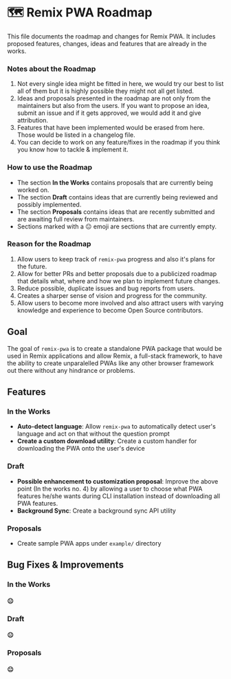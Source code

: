 # 🗺 Remix PWA Roadmap

This file documents the roadmap and changes for Remix PWA. It includes proposed features, changes, ideas and features that are already in the  works.

### Notes about the Roadmap

1. Not every single idea might be fitted in here, we would try our best to list all of them but it is highly possible they might not all get listed.
2. Ideas and proposals presented in the roadmap are not only from the maintainers but also from the users. If you want to propose an idea, submit an issue and if it gets approved, we would add it and give attribution.
3. Features that have been implemented would be erased from here. Those would be listed in a changelog file.
4. You can decide to work on any feature/fixes in the roadmap if you think you know how to tackle & implement it.

### How to use the Roadmap

- The section **In the Works** contains proposals that are currently being worked on.
- The section **Draft** contains ideas that are currently being reviewed and possibly implemented.
- The section **Proposals** contains ideas that are recently submitted and are awaiting full review from maintainers.
- Sections marked with a 😐 emoji are sections that are currently empty.

### Reason for the Roadmap

1. Allow users to keep track of `remix-pwa` progress and also it's plans for the future.
2. Allow for better PRs and better proposals due to a publicized roadmap that details what, where and how we plan to implement future changes. 
3. Reduce possible, duplicate issues and bug reports from users.
4. Creates a sharper sense of vision and progress for the community.
5. Allow users to become more involved and also attract users with varying knowledge and experience to become Open Source contributors.

## Goal

The goal of `remix-pwa` is to create a standalone PWA package that would be used in Remix applications and allow Remix, a full-stack framework, to have the ability to create unparalelled PWAs like any other browser framework out there without any hindrance or problems.

<h2> Features </h2>

### In the Works

- **Auto-detect language**: Allow `remix-pwa` to automatically detect user's language and act on that without the question prompt
- **Create a custom download utility**: Create a custom handler for downloading the PWA onto the user's device

### Draft

- **Possible enhancement to customization proposal**: Improve the above point (In the works no. 4) by allowing a user to choose what PWA features he/she wants during CLI installation instead of downloading all PWA features.
- **Background Sync**: Create a background sync API utility

### Proposals

- Create sample PWA apps under `example/` directory

## Bug Fixes & Improvements

### In the Works

#### 😐

### Draft

#### 😐

### Proposals

#### 😐
